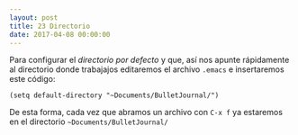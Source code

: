 ```yaml
---
layout: post
title: 23 Directorio
date: 2017-04-08 00:00:00 
---
```


Para configurar el *directorio por defecto* y que, así nos apunte rápidamente al directorio donde trabajajos editaremos el archivo `.emacs` e insertaremos este código:

```emacs
(setq default-directory "~Documents/BulletJournal/")

```

De esta forma, cada vez que abramos un archivo con `C-x f` ya estaremos en el directorio `~Documents/BulletJournal/`
